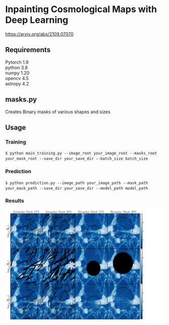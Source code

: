 # Inpainting Cosmological Maps with Deep Learning 
https://arxiv.org/abs/2109.07070

## Requirements  
Pytorch 1.9  
python 3.8  
numpy 1.20  
opencv 4.5  
astropy 4.2  


## masks.py
Creates Binary masks of various shapes and sizes

## Usage
### Training  

  `$ python main_training.py --image_root your_image_root --masks_root your_mask_root --save_dir your_save_dir --batch_size batch_size`  

### Prediction  
  `$ python prediction.py --image_path your_image_path --mask_path your_mask_path --save_dir your_save_dir --model_path model_path`

### Results
![results](/plots/maps_github.png)
